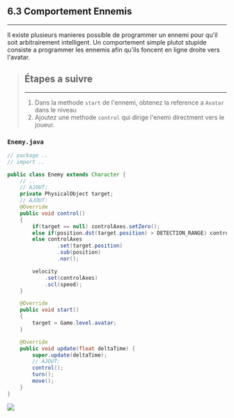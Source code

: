 ## 6.3 Comportement Ennemis
---

Il existe plusieurs manieres possible de programmer un ennemi pour qu'il soit arbitrairement intelligent. Un comportement simple plutot stupide consiste a programmer les ennemis afin qu'ils foncent en ligne droite vers l'avatar.


> ## Étapes a suivre
> ---
> 1. Dans la methode `start` de l'ennemi, obtenez la reference a `Avatar` dans le niveau
> 2. Ajoutez une methode `control` qui dirige l'enemi directment vers le joueur.

### ```Enemy.java```
```java
// package ..
// import ..

public class Enemy extends Character {    
    // ..
    // AJOUT:
    private PhysicalObject target;
    // AJOUT:
    @Override
    public void control()
    {
        if(target == null) controlAxes.setZero();
        else if(position.dst(target.position) > DETECTION_RANGE) controlAxes.setZero();
        else controlAxes
                .set(target.position)
                .sub(position)
                .nor();

        velocity
            .set(controlAxes)
            .scl(speed);
    }

    @Override
    public void start()
    {
        target = Game.level.avatar;
    }

    @Override
    public void update(float deltaTime) {
        super.update(deltaTime);
        // AJOUT:
        control();
        turn();        
        move();
    }
}

```

![](./resources/enemy-behaviour.gif)